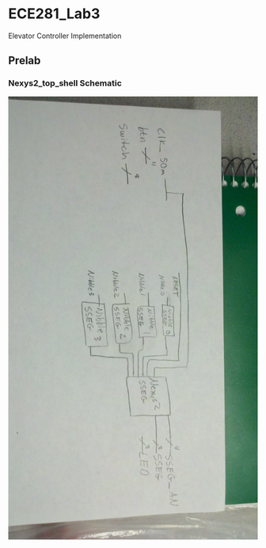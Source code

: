 ECE281_Lab3
===========

Elevator Controller Implementation

## Prelab 

### Nexys2_top_shell Schematic

![alt text](pre_lab.jpg "Initial top_shell Schematic")
